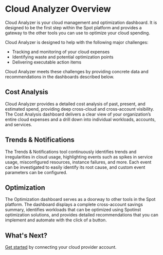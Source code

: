 # Cloud Analyzer Overview

Cloud Analyzer is your cloud management and optimization dashboard. It is designed to be the first step within the Spot platform and provides a gateway to the other tools you can use to optimize your cloud spending.

Cloud Analyzer is designed to help with the following major challenges:

- Tracking and monitoring of your cloud expenses
- Identifying waste and potential optimization points
- Delivering executable action items

Cloud Analyzer meets these challenges by providing concrete data and recommendations in the dashboards described below.

## Cost Analysis

Cloud Analyzer provides a detailed cost analysis of past, present, and estimated spend, providing deep cross-cloud and cross-account visibility. The Cost Analysis dashboard delivers a clear view of your organization’s entire cloud expenses and a drill down into individual workloads, accounts, and services.

## Trends & Notifications

The Trends & Notifications tool continuously identifies trends and irregularities in cloud usage, highlighting events such as spikes in service usage, misconfigured resources, instance failures, and more. Each event can be investigated to easily identify its root cause, and custom event parameters can be configured.

## Optimization

The Optimization dashboard serves as a doorway to other tools in the Spot platform. The dashboard displays a complete cross-account savings summary, identifies workloads that can be optimized using Spotinst optimization solutions, and provides detailed recommendations that you can implement and automate with the click of a button.

## What's Next?

[Get started](cloud-analyzer/getting-started/) by connecting your cloud provider account.
